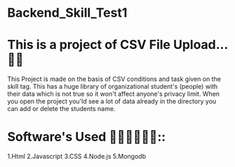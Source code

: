 # Backend_Skill_Test1
# This is a project of CSV File Upload...📂📂
This Project is made on the basis of CSV conditions and task given on the skill tag.
This has a huge library of organizational student's (people) with their data which is not true so it won't affect anyone's privacy limit.
When you open the project you'ld see a lot of data already in the directory you can add or delete the students name.
# Software's Used 👩🏼‍💻👩🏼‍💻::
1.Html
2.Javascript
3.CSS
4.Node.js
5.Mongodb
